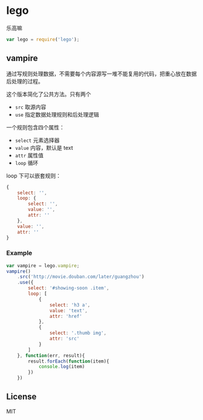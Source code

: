 # lego
乐高嘛
```js
var lego = require('lego');
```

## vampire
通过写规则处理数据，不需要每个内容源写一堆不能复用的代码，把重心放在数据后处理的过程。

这个版本简化了公共方法。只有两个
- `src` 取源内容
- `use` 指定数据处理规则和后处理逻辑

一个规则包含四个属性：
- `select` 元素选择器
- `value` 内容，默认是 text
- `attr` 属性值
- `loop` 循环

loop 下可以嵌套规则：
```js
{
    select: '',
    loop: {
        select: '',
        value: '',
        attr: ''
    },
    value: '',
    attr: ''
}
```

### Example
```js
var vampire = lego.vampire;
vampire()
    .src('http://movie.douban.com/later/guangzhou')
    .use({
        select: '#showing-soon .item',
        loop: [
            {
                select: 'h3 a',
                value: 'text',
                attr: 'href'
            },
            {
                select: '.thumb img',
                attr: 'src'
            }
        ]
    }, function(err, result){
        result.forEach(function(item){
            console.log(item)
        })
    })
```


## License
MIT

